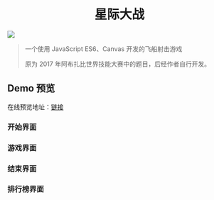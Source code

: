 <h1 align="center">
    星际大战
</h1>

<img align="center" src="https://ws1.sinaimg.cn/large/006mS5wEgy1fx9ouu9sncj3063049gll.jpg">

> 一个使用 JavaScript ES6、Canvas 开发的飞船射击游戏
>
> 原为 2017 年阿布扎比世界技能大赛中的题目，后经作者自行开发。

## Demo 预览

在线预览地址：[链接](https://4ark.me/star-battle)

### 开始界面



### 游戏界面

### 结束界面

### 排行榜界面

